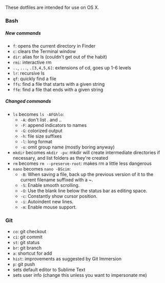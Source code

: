 These dotfiles are intended for use on OS X.

### Bash
##### New commands
- `f`: opens the current directory in Finder
- `c`: clears the Terminal window
- `dir`: alias for ls (couldn't get out of the habit)
- `rmi`: interactive rm
- `..`, `...`, `.[3,4,5,6]`: extensions of cd, goes up 1-6 levels
- `lr`: recursive ls
- `qf`: quickly find a file
- `ffs`: find a file that starts with a given string
- `ffe`: find a file that ends with a given string

##### Changed commands
- `ls` becomes `ls -AFGhlo`:
  - `-A`: don't list . and ..
  - `-F`: append indicators to names
  - `-G`: colorized output
  - `-h`: file size suffixes
  - `-l`: long format
  - `-o`: omit group name (mostly boring anyway)
- `mkdir` becomes `mkdir -pv`: mkdir will create intermediate directories if necessary, and list folders as they're created
- `rm` becomes `rm --preserve-root`: makes rm a little less dangerous
- `nano` becomes `nano -BScim`:
  - `-B`: When saving a file, back up the previous version of it to the current filename suffixed with a ~.
  - `-S`: Enable smooth scrolling.
  - `-O`: Use the blank line below the status bar as editing space.
  - `-c`: Constantly show cursor position.
  - `-i`: Autoindent new lines.
  - `-m`: Enable mouse support.


### Git
- `co`: git checkout
- `ci`: git commit
- `st`: git status
- `br`: git branch
- `a`: shortcut for add
- `hist`: improvements as suggested by Git Immersion
- `p`: git push
- sets default editor to Sublime Text
- sets user info (change this unless you want to impersonate me)